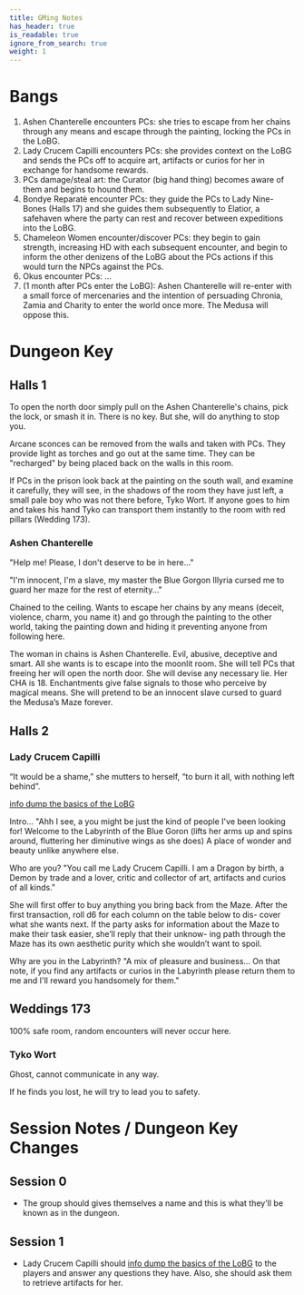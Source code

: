 ```yaml
---
title: GMing Notes
has_header: true
is_readable: true
ignore_from_search: true
weight: 1
---
```


# Bangs

1. Ashen Chanterelle encounters PCs: she tries to escape from her chains through any means and escape through the painting, locking the PCs in the LoBG.
2. Lady Crucem Capilli encounters PCs: she provides context on the LoBG and sends the PCs off to acquire art, artifacts or curios for her in exchange for handsome rewards.  
3. PCs damage/steal art: the Curator (big hand thing) becomes aware of them and begins to hound them.
4. Bondye Reparatè encounter PCs: they guide the PCs to Lady Nine-Bones (Halls 17) and she guides them subsequently to Elatior, a safehaven where the party can rest and recover between expeditions into the LoBG.
5. Chameleon Women encounter/discover PCs: they begin to gain strength, increasing HD with each subsequent encounter, and begin to inform the other denizens of the LoBG about the PCs actions if this would turn the NPCs against the PCs.
6. Okus encounter PCs: ...
7. (1 month after PCs enter the LoBG): Ashen Chanterelle will re-enter with a small force of mercenaries and the intention of persuading Chronia, Zamia and Charity to enter the world once more. The Medusa will oppose this.

# Dungeon Key

## Halls 1

To open the north door simply pull on the Ashen Chanterelle's chains, pick the lock, or smash it in. There is no key. But she, will do anything to stop you.

Arcane sconces can be removed from the walls and taken with PCs. They provide light as torches and go out at the same time. They can be "recharged" by being placed back on the walls in this room.

If PCs in the prison look back at the painting on the south wall, and examine it carefully, they will see, in the shadows of the room they have just left, a small pale boy who was not there before, Tyko Wort. If anyone goes to him and takes his hand Tyko can transport them instantly to the room with red pillars (Wedding 173).

### Ashen Chanterelle

"Help me! Please, I don't deserve to be in here..."

"I'm innocent, I'm a slave, my master the Blue Gorgon Illyria cursed me to guard her maze for the rest of eternity..."

Chained to the ceiling. Wants to escape her chains by any means (deceit, violence, charm, you name it) and go through the painting to the other world, taking the painting down and hiding it preventing anyone from following here.

The woman in chains is Ashen Chanterelle. Evil, abusive, deceptive and smart. All she wants is to escape into the moonlit room. She will tell PCs that freeing her will open the north door. She will devise any necessary lie. Her CHA is 18. Enchantments give false signals to those who perceive by magical means. She will pretend to be an innocent slave cursed to guard the Medusa’s Maze forever.

## Halls 2

### Lady Crucem Capilli

“It would be a shame,” she mutters to herself, “to burn it all, with nothing left behind”.

[info dump the basics of the LoBG](#tldr---what-is-the-lobg-to-be-revealed-by-early-npcs-like-lady-crucem-capilli)

Intro... "Ahh I see, a you might be just the kind of people I've been looking for! Welcome to the Labyrinth of the Blue Goron (lifts her arms up and spins around, fluttering her diminutive wings as she does) A place of wonder and beauty unlike anywhere else.

Who are you? "You call me Lady Crucem Capilli. I am a Dragon by birth, a Demon by trade and a lover, critic and collector of art, artifacts and curios of all kinds."

She will first offer to buy anything you bring back from the Maze. After the first transaction, roll d6 for each column on the table below to dis- cover what she wants next. If the party asks for information about the Maze to make their task easier, she’ll reply that their unknow- ing path through the Maze has its own aesthetic purity which she wouldn’t want to spoil.

Why are you in the Labyrinth? "A mix of pleasure and business... On that note, if you find any artifacts or curios in the Labyrinth please return them to me and I'll reward you handsomely for them."

## Weddings 173

100% safe room, random encounters will never occur here.

### Tyko Wort

Ghost, cannot communicate in any way.

If he finds you lost, he will try to lead you to safety.


# Session Notes / Dungeon Key Changes

## Session 0

- The group should gives themselves a name and this is what they'll be known as in the dungeon. 

## Session 1

- Lady Crucem Capilli should [info dump the basics of the LoBG](#tldr---what-is-the-lobg-to-be-revealed-by-early-npcs-like-lady-crucem-capilli) to the players and answer any questions they have. Also, she should ask them to retrieve artifacts for her.